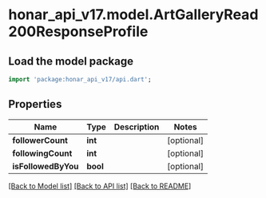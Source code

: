 # honar_api_v17.model.ArtGalleryRead200ResponseProfile

## Load the model package
```dart
import 'package:honar_api_v17/api.dart';
```

## Properties
Name | Type | Description | Notes
------------ | ------------- | ------------- | -------------
**followerCount** | **int** |  | [optional] 
**followingCount** | **int** |  | [optional] 
**isFollowedByYou** | **bool** |  | [optional] 

[[Back to Model list]](../README.md#documentation-for-models) [[Back to API list]](../README.md#documentation-for-api-endpoints) [[Back to README]](../README.md)



